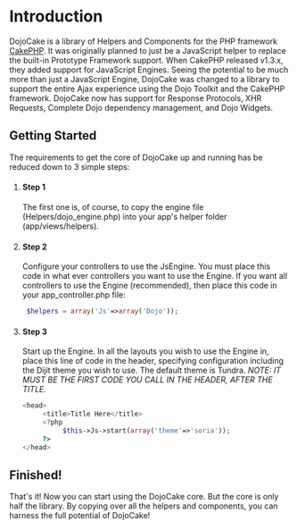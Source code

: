 # Introduction


DojoCake is a library of Helpers and Components for the PHP framework [CakePHP](http://cakephp.org). It was originally planned to just be a JavaScript helper to replace the built-in Prototype Framework support. When CakePHP released v1.3.x, they added support for JavaScript Engines. Seeing the potential to be much more than just a JavaScript Engine, DojoCake was changed to a library to support the entire Ajax experience using the Dojo Toolkit and the CakePHP framework. DojoCake now has support for Response Protocols, XHR Requests, Complete Dojo dependency management, and Dojo Widgets.


## Getting Started

The requirements to get the core of DojoCake up and running has be reduced down to 3 simple steps:

1. #### Step 1

   The first one is, of course, to copy the engine file (Helpers/dojo_engine.php) into your app's helper folder (app/views/helpers). 

2. #### Step 2
   
   Configure your controllers to use the JsEngine. You must place this code in what ever controllers you want to use the Engine. If you want all controllers to use the Engine (recommended), then place this code in your app_controller.php file:
   ```php
    $helpers = array('Js'=>array('Dojo'));
   ```

3. #### Step 3
   
   Start up the Engine. In all the layouts you wish to use the Engine in, place this line of code in the header, specifying configuration including the Dijit theme you wish to use. The default theme is Tundra. *NOTE: IT MUST BE THE FIRST CODE YOU CALL IN THE HEADER, AFTER THE TITLE.*
    ```php
    <head>
         <title>Title Here</title>
         <?php
              $this->Js->start(array('theme'=>'soria'));
         ?>
    </head>
    ```

## Finished!
That's it! Now you can start using the DojoCake core. But the core is only half the library. By copying over all the helpers and components, you can harness the full potential of DojoCake!